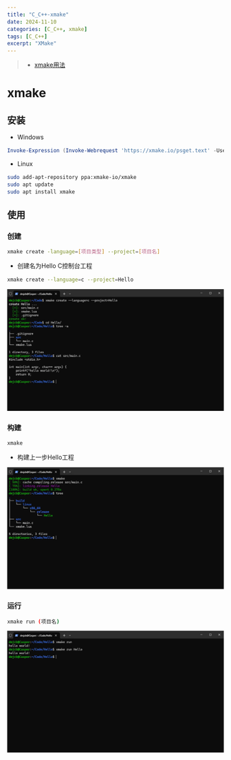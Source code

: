 ```yaml
---
title: "C_C++-xmake"
date: 2024-11-10
categories: [C_C++, xmake]
tags: [C_C++]
excerpt: "XMake"
---
```


> - [xmake用法](https://xmake.io/#/zh-cn/about/introduction)

# xmake

## 安装

- Windows

```powershell
Invoke-Expression (Invoke-Webrequest 'https://xmake.io/psget.text' -UseBasicParsing).Content
```

- Linux

```sh
sudo add-apt-repository ppa:xmake-io/xmake
sudo apt update
sudo apt install xmake
```

## 使用

### 创建

```sh
xmake create -language=[项目类型] --project=[项目名]
```

- 创建名为Hello C控制台工程

```sh
xmake create --language=c --project=Hello
```

![](/Resource/Imgur/20241107_005519.jpg)

### 构建

```sh
xmake
```

- 构建上一步Hello工程

![](/Resource/Imgur/20241107_005926.jpg)

### 运行

```sh
xmake run (项目名)
```

![](/Resource/Imgur/20241107_010121.jpg)

